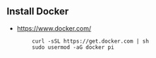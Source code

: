## Install Docker
* https://www.docker.com/
```
        curl -sSL https://get.docker.com | sh
        sudo usermod -aG docker pi
```
